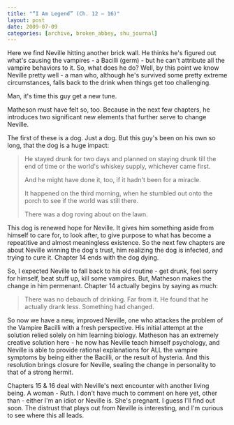 ```yaml
---
title: "“I Am Legend” (Ch. 12 – 16)"
layout: post
date: 2009-07-09
categories: [archive, broken_abbey, shu_journal]
---
```


Here we find Neville hitting another brick wall. He thinks he's figured out
what's causing the vampires - a Bacilli (germ) - but he can't attribute all the
vampire behaviors to it. So, what does he do? Well, by this point we know
Neville pretty well - a man who, although he's survived some pretty extreme
circumstances, falls back to the drink when things get too challenging.

Man, it's time this guy get a new tune.

Matheson must have felt so, too. Because in the next few chapters, he introduces
two significant new elements that further serve to change Neville.

The first of these is a dog. Just a dog. But this guy's been on his own so long,
that the dog is a huge impact:

> He stayed drunk for two days and planned on staying drunk till the end of time
> or the world's whiskey supply, whichever came first.
>
> And he might have done it, too, if it hadn't been for a miracle.
>
> It happened on the third morning, when he stumbled out onto the porch to see
> if the world was still there.
>
> There was a dog roving about on the lawn.

This dog is renewed hope for Neville. It gives him something aside from himself
to care for, to look after, to give purpose to what has become a repeatitive and
almost meaningless existence. So the next few chapters are about Neville winning
the dog's trust, him realizing the dog is infected, and trying to cure it.
Chapter 14 ends with the dog dying.

So, I expected Neville to fall back to his old routine - get drunk, feel sorry
for himself, beat stuff up, kill some vampires. But, Matheson makes the change
in him permenant. Chapter 14 actually begins by saying as much:

> There was no debauch of drinking. Far from it. He found that he actually drank
> less. Something had changed.

So now we have a new, improved Neville, one who attackes the problem of the
Vampire Bacilli with a fresh perspective. His initial attempt at the solution
relied solely on him learning biology. Matheson has an extremely creative
solution here - he now has Neville teach himself psychology, and Neville is able
to provide rational explanations for ALL the vampire symptoms by being either
the Bacilli, or the result of hysteria. And this resolution brings closure for
Neville, sealing the change in personality to that of a strong hermit.

Chapters 15 & 16 deal with Neville's next encounter with another living being. A
woman - Ruth. I don't have much to comment on here yet, other than - either I'm
an idiot or Neville is. She's pregnant. I guess I'll find out soon. The distrust
that plays out from Neville is interesting, and I'm curious to see where this
all leads.
